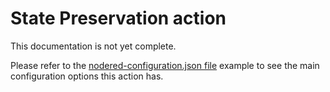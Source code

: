 # State Preservation action

This documentation is not yet complete.

Please refer to the [nodered-configuration.json file](/config/nodered-configuration.json) example to see the main configuration options this action has.

